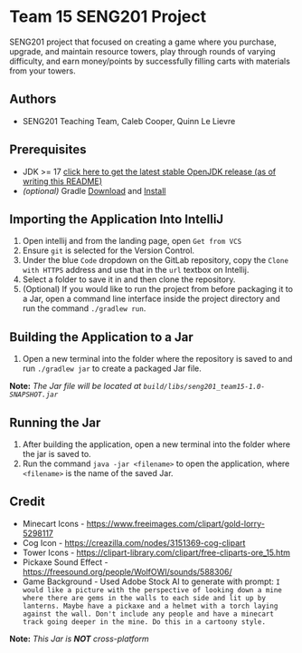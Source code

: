 # Team 15 SENG201 Project

SENG201 project that focused on creating a game where you purchase, upgrade, and maintain resource towers, play through rounds of varying difficulty, and earn money/points by successfully filling carts with materials from your towers.

## Authors
- SENG201 Teaching Team, Caleb Cooper, Quinn Le Lievre

## Prerequisites
- JDK >= 17 [click here to get the latest stable OpenJDK release (as of writing this README)](https://jdk.java.net/18/)
- *(optional)* Gradle [Download](https://gradle.org/releases/) and [Install](https://gradle.org/install/)

## Importing the Application Into IntelliJ
1. Open intellij and from the landing page, open `Get from VCS`
2. Ensure `git` is selected for the Version Control.
3. Under the blue `Code` dropdown on the GitLab repository, copy the `Clone with HTTPS` address and use that in the `url` textbox on Intellij.
4. Select a folder to save it in and then clone the repository.
5. (Optional) If you would like to run the project from before packaging it to a Jar, open a command line interface inside the project directory and run the command `./gradlew run`.

## Building the Application to a Jar
1. Open a new terminal into the folder where the repository is saved to and run `./gradlew jar` to create a packaged Jar file.

**Note:** *The Jar file will be located at `build/libs/seng201_team15-1.0-SNAPSHOT.jar`*

## Running the Jar
1. After building the application, open a new terminal into the folder where the jar is saved to.
2. Run the command `java -jar <filename>` to open the application, where `<filename>` is the name of the saved Jar.


## Credit
- Minecart Icons - https://www.freeimages.com/clipart/gold-lorry-5298117
- Cog Icon - https://creazilla.com/nodes/3151369-cog-clipart
- Tower Icons - https://clipart-library.com/clipart/free-cliparts-ore_15.htm
- Pickaxe Sound Effect - https://freesound.org/people/WolfOWI/sounds/588306/
- Game Background - Used Adobe Stock AI to generate with prompt: `I would like a picture with the perspective of looking down a mine where there are gems in the walls to each side and lit up by lanterns. Maybe have a pickaxe and a helmet with a torch laying against the wall. Don't include any people and have a minecart track going deeper in the mine. Do this in a cartoony style.`

**Note:** *This Jar is **NOT** cross-platform*
